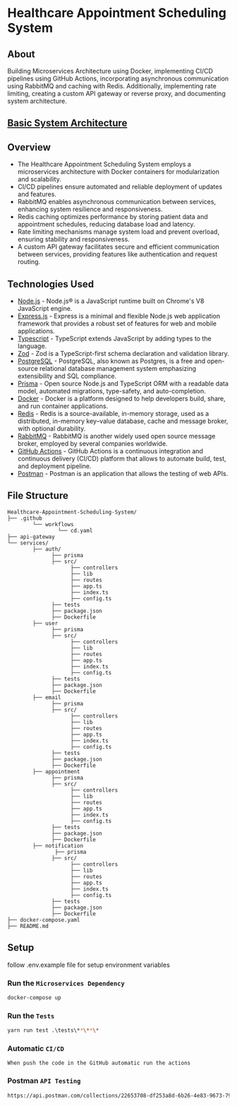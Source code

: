 # Healthcare Appointment Scheduling System

## About
Building Microservices Architecture using Docker, implementing CI/CD pipelines using GitHub Actions, incorporating asynchronous communication using RabbitMQ and caching with Redis. Additionally, implementing rate limiting, creating a custom API gateway or reverse proxy, and documenting system architecture.

## [Basic System Architecture](https://ali-akkas.notion.site/Healthcare-Appointment-Scheduling-System-cf67ead3bb1947f58f505c18fb886280?pvs=4)

## Overview

- The Healthcare Appointment Scheduling System employs a microservices architecture with Docker containers for modularization and scalability.
- CI/CD pipelines ensure automated and reliable deployment of updates and features.
- RabbitMQ enables asynchronous communication between services, enhancing system resilience and responsiveness.
- Redis caching optimizes performance by storing patient data and appointment schedules, reducing database load and latency.
- Rate limiting mechanisms manage system load and prevent overload, ensuring stability and responsiveness.
- A custom API gateway facilitates secure and efficient communication between services, providing features like authentication and request routing.

## Technologies Used

- [Node.js](https://nodejs.org/en/) - Node.js® is a JavaScript runtime built on Chrome's V8 JavaScript engine.
- [Express.js](https://expressjs.com/) - Express is a minimal and flexible Node.js web application framework that provides a robust set of features for web and mobile applications.
- [Typescript](https://www.typescriptlang.org/) - TypeScript extends JavaScript by adding types to the language.
- [Zod](https://zod.dev/) - Zod is a TypeScript-first schema declaration and validation library.
- [PostgreSQL](https://www.postgresql.org/) - PostgreSQL, also known as Postgres, is a free and open-source relational database management system emphasizing extensibility and SQL compliance.
- [Prisma](https://www.prisma.io/) - Open source Node.js and TypeScript ORM with a readable data model, automated migrations, type-safety, and auto-completion.
- [Docker](https://www.docker.com/) - Docker is a platform designed to help developers build, share, and run container applications.
- [Redis](https://redis.io/) - Redis is a source-available, in-memory storage, used as a distributed, in-memory key–value database, cache and message broker, with optional durability.
- [RabbitMQ](https://www.rabbitmq.com/) - RabbitMQ is another widely used open source message broker, employed by several companies worldwide.
- [GitHub Actions](https://github.com/features/actions) - GitHub Actions is a continuous integration and continuous delivery (CI/CD) platform that allows to automate build, test, and deployment pipeline.
- [Postman](https://www.postman.com/) - Postman is an application that allows the testing of web APIs.

## File Structure

```
Healthcare-Appointment-Scheduling-System/
├── .github
        └── workflows
                └── cd.yaml
├── api-gateway
└── services/
        ├── auth/
              ├── prisma
              ├── src/
                    ├── controllers
                    ├── lib
                    ├── routes
                    ├── app.ts
                    ├── index.ts
                    ├── config.ts
              ├── tests
              ├── package.json
              ├── Dockerfile
        ├── user
              ├── prisma
              ├── src/
                    ├── controllers
                    ├── lib
                    ├── routes
                    ├── app.ts
                    ├── index.ts
                    ├── config.ts
              ├── tests
              ├── package.json
              ├── Dockerfile
        ├── email
              ├── prisma
              ├── src/
                    ├── controllers
                    ├── lib
                    ├── routes
                    ├── app.ts
                    ├── index.ts
                    ├── config.ts
              ├── tests
              ├── package.json
              ├── Dockerfile
        ├── appointment
              ├── prisma
              ├── src/
                    ├── controllers
                    ├── lib
                    ├── routes
                    ├── app.ts
                    ├── index.ts
                    ├── config.ts
              ├── tests
              ├── package.json
              ├── Dockerfile
        ├── notification
               ├── prisma
              ├── src/
                    ├── controllers
                    ├── lib
                    ├── routes
                    ├── app.ts
                    ├── index.ts
                    ├── config.ts
              ├── tests
              ├── package.json
              ├── Dockerfile
├── docker-compose.yaml
├── README.md
```

## Setup

follow .env.example file for setup environment variables

### Run the `Microservices Dependency`

```bash
docker-compose up
```

### Run the `Tests`

```bash
yarn run test .\tests\**\**\*
```

### Automatic `CI/CD`

```
When push the code in the GitHub automatic run the actions
```

### Postman `API Testing`
```bash
https://api.postman.com/collections/22653708-df253a8d-6b26-4e83-9673-793d1d6c04d5?access_key=PMAT-01HWT700T6H22BASWVF2E3HK9R
```
